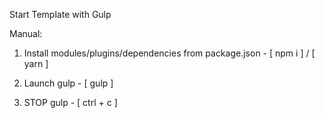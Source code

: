 Start Template with Gulp

Manual:

1. Install modules/plugins/dependencies from package.json - [ npm i ] / [ yarn ]

2. Launch gulp - [ gulp ]

3. STOP gulp - [ ctrl + c ]